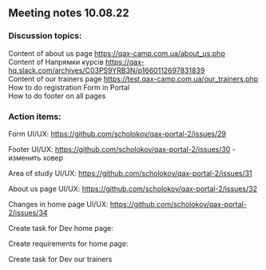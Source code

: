 ## Meeting notes 10.08.22

### Discussion topics:
Content of about us page https://qax-camp.com.ua/about_us.php  
Content of Напрямки курсів https://qax-hq.slack.com/archives/C03PS9YRB3N/p1660112697831839  
Сontent of our trainers page https://test.qax-camp.com.ua/our_trainers.php 
How to do registration Form in Portal  
How to do footer on all pages 

### Action items: 

Form UI/UX: https://github.com/scholokov/qax-portal-2/issues/29 

Footer UI/UX: https://github.com/scholokov/qax-portal-2/issues/30 - изменить ховер  

Area of study UI/UX: https://github.com/scholokov/qax-portal-2/issues/31

About us page UI/UX: https://github.com/scholokov/qax-portal-2/issues/32

Changes in home page UI/UX: https://github.com/scholokov/qax-portal-2/issues/34  

Create task for Dev home page: 

Create requirements for home page: 

Create task for Dev our trainers 
